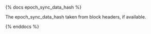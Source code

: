 {% docs epoch_sync_data_hash %}

The epoch_sync_data_hash taken from block headers, if available.

{% enddocs %}
